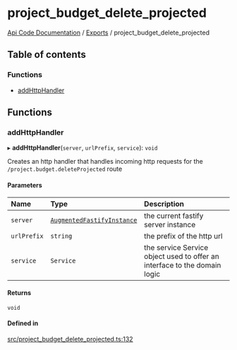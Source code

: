 # project\_budget\_delete\_projected
 
[Api Code Documentation](../README.md) / [Exports](../modules.md) / project\_budget\_delete\_projected

## Table of contents

### Functions

- [addHttpHandler](project_budget_delete_projected.md#addhttphandler)

## Functions

### addHttpHandler

▸ **addHttpHandler**(`server`, `urlPrefix`, `service`): `void`

Creates an http handler that handles incoming http requests for the `/project.budget.deleteProjected` route

#### Parameters

| Name | Type | Description |
| :------ | :------ | :------ |
| `server` | [`AugmentedFastifyInstance`](../interfaces/types.AugmentedFastifyInstance.md) | the current fastify server instance |
| `urlPrefix` | `string` | the prefix of the http url |
| `service` | `Service` | the service Service object used to offer an interface to the domain logic |

#### Returns

`void`

#### Defined in

[src/project_budget_delete_projected.ts:132](https://github.com/openkfw/TruBudget/blob/648f2bb/api/src/project_budget_delete_projected.ts#L132)
